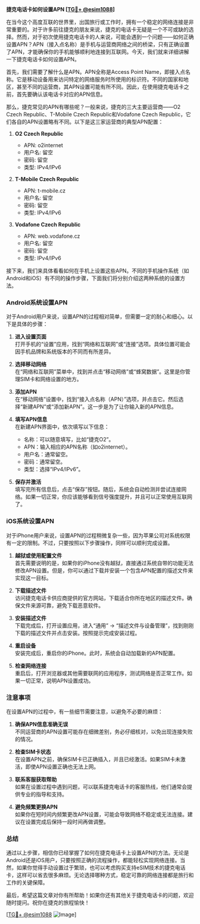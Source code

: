 **捷克电话卡如何设置APN [[TG💪+ @esim1088](https://t.me/s/esim1088)]**

在当今这个高度互联的世界里，出国旅行或工作时，拥有一个稳定的网络连接是非常重要的。对于许多前往捷克的朋友来说，捷克的电话卡无疑是一个不可或缺的选择。然而，对于初次使用捷克电话卡的人来说，可能会遇到一个问题——如何正确设置APN？APN（接入点名称）是手机与运营商网络之间的桥梁，只有正确设置了APN，才能确保你的手机能够顺利地连接到互联网。今天，我们就来详细讲解一下捷克电话卡如何设置APN。

首先，我们需要了解什么是APN。APN全称是Access Point Name，即接入点名称。它是移动设备用来访问特定的网络服务时所使用的标识符。不同的国家和地区，甚至不同的运营商，其APN设置可能有所不同。因此，在使用捷克电话卡之前，首先要确认该电话卡对应的APN信息。

那么，捷克常见的APN有哪些呢？一般来说，捷克的三大主要运营商——O2 Czech Republic、T-Mobile Czech Republic和Vodafone Czech Republic，它们各自的APN设置略有不同。以下是这三家运营商的典型APN配置：

1. **O2 Czech Republic**  
   - APN: o2internet  
   - 用户名: 留空  
   - 密码: 留空  
   - 类型: IPv4/IPv6  

2. **T-Mobile Czech Republic**  
   - APN: t-mobile.cz  
   - 用户名: 留空  
   - 密码: 留空  
   - 类型: IPv4/IPv6  

3. **Vodafone Czech Republic**  
   - APN: web.vodafone.cz  
   - 用户名: 留空  
   - 密码: 留空  
   - 类型: IPv4/IPv6  

接下来，我们来具体看看如何在手机上设置这些APN。不同的手机操作系统（如Android和iOS）有不同的操作步骤，下面我们将分别介绍这两种系统的设置方法。

### Android系统设置APN

对于Android用户来说，设置APN的过程相对简单，但需要一定的耐心和细心。以下是具体的步骤：

1. **进入设置页面**  
   打开手机的“设置”应用，找到“网络和互联网”或“连接”选项。具体位置可能会因手机品牌和系统版本的不同而有所差异。

2. **选择移动网络**  
   在“网络和互联网”菜单中，找到并点击“移动网络”或“蜂窝数据”。这里是你管理SIM卡和网络设置的地方。

3. **添加APN**  
   在“移动网络”设置中，找到“接入点名称（APN）”选项，并点击它。然后选择“新建APN”或“添加新APN”。这一步是为了让你输入新的APN信息。

4. **填写APN信息**  
   在新建APN界面中，依次填写以下信息：
   - 名称：可以随意填写，比如“捷克O2”。
   - APN：输入相应的APN名称（如o2internet）。
   - 用户名：通常留空。
   - 密码：通常留空。
   - 类型：选择“IPv4/IPv6”。

5. **保存并激活**  
   填写完所有信息后，点击“保存”按钮。随后，系统会自动检测并尝试连接网络。如果一切正常，你应该能够看到信号强度提升，并且可以正常使用互联网了。

### iOS系统设置APN

对于iPhone用户来说，设置APN的过程稍微复杂一些，因为苹果公司对系统权限有一定的限制。不过，只要按照以下步骤操作，同样可以顺利完成设置。

1. **越狱或使用配置文件**  
   首先需要说明的是，如果你的iPhone没有越狱，直接通过系统自带的功能无法修改APN设置。但是，你可以通过下载并安装一个包含APN配置的描述文件来实现这一目标。

2. **下载描述文件**  
   访问捷克电话卡供应商提供的官方网站，下载适合你所在地区的描述文件。确保文件来源可靠，避免下载恶意软件。

3. **安装描述文件**  
   下载完成后，打开设置应用，进入“通用” -> “描述文件与设备管理”，找到刚刚下载的描述文件并点击安装。按照提示完成安装过程。

4. **重启设备**  
   安装完成后，重启你的iPhone。此时，系统会自动加载新的APN配置。

5. **检查网络连接**  
   重启后，打开浏览器或其他需要联网的应用程序，测试网络是否正常工作。如果一切正常，说明APN设置成功。

### 注意事项

在设置APN的过程中，有一些细节需要注意，以避免不必要的麻烦：

1. **确保APN信息准确无误**  
   不同运营商的APN设置可能存在细微差别，务必仔细核对，以免出现连接失败的情况。

2. **检查SIM卡状态**  
   在设置APN之前，确保SIM卡已正确插入，并且已经激活。如果SIM卡未激活，即使APN设置正确也无法上网。

3. **联系客服获取帮助**  
   如果在设置过程中遇到问题，可以联系捷克电话卡的客服热线，他们通常会提供专业的指导和支持。

4. **避免频繁更换APN**  
   如果你在短时间内频繁更改APN设置，可能会导致网络不稳定或无法连接。建议在设置完成后保持一段时间再做调整。

### 总结

通过以上步骤，相信你已经掌握了如何在捷克电话卡上设置APN的方法。无论是Android还是iOS用户，只要按照正确的流程操作，都能轻松实现网络连接。当然，如果你觉得手动设置过于繁琐，也可以考虑购买支持eSIM技术的捷克电话卡，这样可以省去很多麻烦。无论选择哪种方式，稳定可靠的网络连接都是旅行和工作的关键保障。

最后，希望这篇文章对你有所帮助！如果你还有其他关于捷克电话卡的问题，欢迎随时提问。祝你在捷克的旅程愉快！

[[TG💪+ @esim1088](https://t.me/s/esim1088) ![Image](https://i.postimg.cc/4NQfJmqS/Snipaste-2025-05-13-00-14-12.png)]